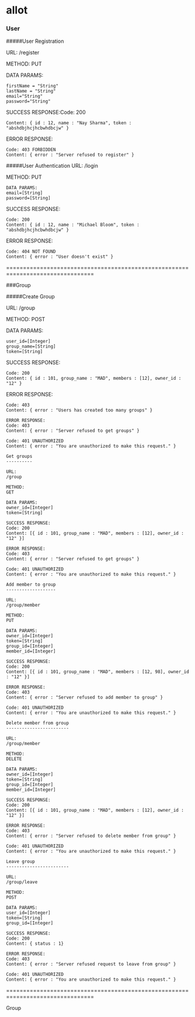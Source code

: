 # allot

### User

#####User Registration 
    
URL: /register

METHOD: PUT

DATA PARAMS:
    
    firstName = "String"
    lastName = "String"
    email="String"
    password="String"
    
SUCCESS RESPONSE:Code: 200

    Content: { id : 12, name : "Nay Sharma", token : "abshdbjhcjhcbwhdbcjw" }

ERROR RESPONSE:

    Code: 403 FORBIDDEN
    Content: { error : "Server refused to register" }

#####User Authentication
URL: /login

METHOD: PUT

    DATA PARAMS:
    email=[String]
    password=[String]
    
SUCCESS RESPONSE:

    Code: 200
    Content: { id : 12, name : "Michael Bloom", token : "abshdbjhcjhcbwhdbcjw" }

ERROR RESPONSE:

    Code: 404 NOT FOUND
    Content: { error : "User doesn't exist" }

================================================================================

###Group

#####Create Group

URL: /group

METHOD: POST

DATA PARAMS:

    user_id=[Integer]
    group_name=[String]
    token=[String]

SUCCESS RESPONSE:

    Code: 200
    Content: { id : 101, group_name : "MAD", members : [12], owner_id : "12" }

ERROR RESPONSE:

    Code: 403
    Content: { error : "Users has created too many groups" }

    ERROR RESPONSE:
    Code: 403
    Content: { error : "Server refused to get groups" }

    Code: 401 UNAUTHORIZED
    Content: { error : "You are unauthorized to make this request." }

    Get groups
    ----------

    URL:
    /group

    METHOD:
    GET

    DATA PARAMS:
    owner_id=[Integer]
    token=[String]

    SUCCESS RESPONSE:
    Code: 200
    Content: [{ id : 101, group_name : "MAD", members : [12], owner_id : "12" }]

    ERROR RESPONSE:
    Code: 403
    Content: { error : "Server refused to get groups" }

    Code: 401 UNAUTHORIZED
    Content: { error : "You are unauthorized to make this request." }

    Add member to group
    -------------------

    URL:
    /group/member

    METHOD:
    PUT

    DATA PARAMS:
    owner_id=[Integer]
    token=[String]
    group_id=[Integer]
    member_id=[Integer]

    SUCCESS RESPONSE:
    Code: 200
    Content: [{ id : 101, group_name : "MAD", members : [12, 98], owner_id : "12" }]

    ERROR RESPONSE:
    Code: 403
    Content: { error : "Server refused to add member to group" }

    Code: 401 UNAUTHORIZED
    Content: { error : "You are unauthorized to make this request." }

    Delete member from group
    ------------------------

    URL:
    /group/member

    METHOD:
    DELETE

    DATA PARAMS:
    owner_id=[Integer]
    token=[String]
    group_id=[Integer]
    member_id=[Integer]

    SUCCESS RESPONSE:
    Code: 200
    Content: [{ id : 101, group_name : "MAD", members : [12], owner_id : "12" }]

    ERROR RESPONSE:
    Code: 403
    Content: { error : "Server refused to delete member from group" }

    Code: 401 UNAUTHORIZED
    Content: { error : "You are unauthorized to make this request." }

    Leave group
    ------------------------

    URL:
    /group/leave

    METHOD:
    POST

    DATA PARAMS:
    user_id=[Integer]
    token=[String]
    group_id=[Integer]

    SUCCESS RESPONSE:
    Code: 200
    Content: { status : 1}

    ERROR RESPONSE:
    Code: 403
    Content: { error : "Server refused request to leave from group" }

    Code: 401 UNAUTHORIZED
    Content: { error : "You are unauthorized to make this request." }

================================================================================

Group
#####
